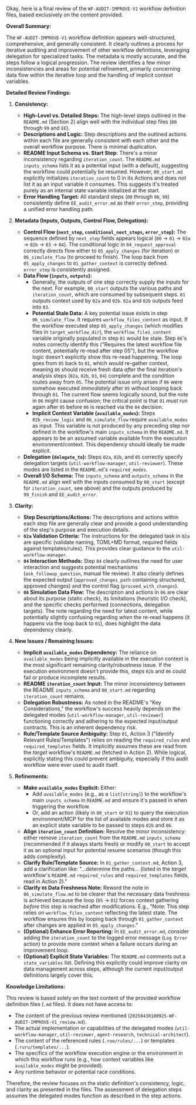 Okay, here is a final review of the `WF-AUDIT-IMPROVE-V1` workflow definition files, based exclusively on the content provided.

**Overall Summary:**

The `WF-AUDIT-IMPROVE-V1` workflow definition appears well-structured, comprehensive, and generally consistent. It clearly outlines a process for iterative auditing and improvement of other workflow definitions, leveraging delegation for specialized tasks. The metadata is mostly accurate, and the steps follow a logical progression. The review identifies a few minor inconsistencies and areas for potential refinement, primarily concerning data flow within the iterative loop and the handling of implicit context variables.

**Detailed Review Findings:**

1.  **Consistency:**
    *   **High-Level vs. Detailed Steps:** The high-level steps outlined in the `README.md` (Section 2) align well with the individual step files (`00` through `99` and `EE`).
    *   **Descriptions and Logic:** Step descriptions and the outlined actions within each file are generally consistent with each other and the overall workflow purpose. There is minimal duplication.
    *   **README Input Schema vs. Start Step:** There's a minor inconsistency regarding `iteration_count`. The `README.md` `inputs_schema` lists it as a potential input (with a default), suggesting the workflow could potentially be resumed. However, `00_start.md` explicitly initializes `iteration_count` to 0 in its Actions and does *not* list it as an input variable it consumes. This suggests it's treated purely as an internal state variable initialized at the start.
    *   **Error Handling Target:** All standard steps (`00` through `06`, `99`) consistently define `EE_audit_error.md` as their `error_step`, providing a unified error handling path.

2.  **Metadata (Inputs, Outputs, Control Flow, Delegation):**
    *   **Control Flow (`next_step`, `conditional_next_steps`, `error_step`):** The sequence defined by `next_step` fields appears logical (`00` -> `01` -> `02a` -> `02b` -> `03` -> `04`). The conditional logic in `04_request_approval` correctly directs flow either to `05_apply_changes` (for iteration) or `06_simulate_flow` (to proceed to finish). The loop back from `05_apply_changes` to `01_gather_context` is correctly defined. `error_step` is consistently assigned.
    *   **Data Flow (`inputs`, `outputs`):**
        *   Generally, the outputs of one step correctly supply the inputs for the next. For example, `00_start` outputs the various paths and `iteration_count`, which are consumed by subsequent steps. `01` outputs context used by `02a` and `02b`. `02a` and `02b` outputs feed into `03`.
        *   **Potential Stale Data:** A key potential issue exists in step `06_simulate_flow`. It requires `workflow_files_content` as input. If the workflow executed step `05_apply_changes` (which modifies files in `target_workflow_dir`), the `workflow_files_content` variable originally populated in step `01` would be stale. Step `06`'s notes correctly identify this ("Requires the latest workflow file content, potentially re-read after step 05"), but the workflow logic doesn't explicitly show this re-read happening. The loop goes from `05` back to `01`, which *would* re-gather context, meaning `06` should receive fresh data *after* the final iteration's analysis steps (`02a`, `02b`, `03`, `04`) complete and the condition routes away from `05`. The potential issue only arises if `06` were somehow executed *immediately* after `05` without looping back through `01`. The current flow seems logically sound, but the note in `06` might cause confusion; the critical point is that `01` *must* run again after `05` before `06` is reached via the `04` decision.
        *   **Implicit Context Variable (`available_modes`):** Steps `02b_review_logic` and `06_simulate_flow` require `available_modes` as input. This variable is not produced by any preceding step nor defined in the workflow's main `inputs_schema` in the `README.md`. It appears to be an assumed variable available from the execution environment/context. This dependency should ideally be made explicit.
    *   **Delegation (`delegate_to`):** Steps `02a`, `02b`, and `05` correctly specify delegation targets (`util-workflow-manager`, `util-reviewer`). These modes are listed in the `README.md`'s `required_modes`.
    *   **Overall I/O Schema:** The `inputs_schema` and `outputs_schema` in the `README.md` align well with the inputs consumed by `00_start` (except for `iteration_count`, see above) and the outputs produced by `99_finish` and `EE_audit_error`.

3.  **Clarity:**
    *   **Step Descriptions/Actions:** The descriptions and actions within each step file are generally clear and provide a good understanding of the step's purpose and execution details.
    *   **`02a` Validation Criteria:** The instructions for the delegated task in `02a` are specific (validate naming, TOML+MD format, required fields against templates/rules). This provides clear guidance to the `util-workflow-manager`.
    *   **`04` Interaction Methods:** Step `04` clearly outlines the need for user interaction and suggests potential mechanisms (`ask_followup_question`, manual file review). It also clearly defines the expected output (`approved_changes_path` containing structured, approved changes) and the control flag (`proceed_with_changes`).
    *   **`06` Simulation Data Flow:** The description and actions in `06` are clear about its purpose (static check), its limitations (heuristic I/O check), and the specific checks performed (connections, delegation targets). The note regarding the need for latest content, while potentially slightly confusing regarding *when* the re-read happens (it happens via the loop back to `01`), does highlight the data dependency clearly.

4.  **New Issues / Remaining Issues:**
    *   **Implicit `available_modes` Dependency:** The reliance on `available_modes` being implicitly available in the execution context is the most significant remaining clarity/robustness issue. If the execution environment doesn't provide this, steps `02b` and `06` could fail or produce incomplete results.
    *   **README `iteration_count` Input:** The minor inconsistency between the README `inputs_schema` and `00_start.md` regarding `iteration_count` remains.
    *   **Delegation Robustness:** As noted in the README's "Key Considerations," the workflow's success heavily depends on the delegated modes (`util-workflow-manager`, `util-reviewer`) functioning correctly and adhering to the expected input/output contracts. This is an inherent dependency risk.
    *   **Rule/Template Source Ambiguity:** Step `01`, Action 3 ("Identify Relevant Rules/Templates") relies on reading the `required_rules` and `required_templates` fields. It implicitly assumes these are read from the *target* workflow's `README.md` (fetched in Action 2). While logical, explicitly stating this could prevent ambiguity, especially if this audit workflow were ever used to audit itself.

5.  **Refinements:**
    *   **Make `available_modes` Explicit:** Either:
        *   Add `available_modes` (e.g., as a `list[string]`) to the workflow's main `inputs_schema` in `README.md` and ensure it's passed in when triggering the workflow.
        *   Or, add an action (likely in `00_start` or `01`) to query the execution environment/MCP for the list of available modes and store it as an explicit state variable to be passed to steps `02b` and `06`.
    *   **Align `iteration_count` Definition:** Resolve the minor inconsistency: either remove `iteration_count` from the `README.md` `inputs_schema` (recommended if it always starts fresh) or modify `00_start` to accept it as an optional input for potential resume scenarios (though this adds complexity).
    *   **Clarify Rule/Template Source:** In `01_gather_context.md`, Action 3, add a clarification like: "...determine the paths... (listed in the *target* workflow's `README.md` `required_rules` and `required_templates` fields, read in Action 2)."
    *   **Clarify `06` Data Freshness Note:** Reword the note in `06_simulate_flow.md` to be clearer that the necessary data freshness is achieved because the loop (`05` -> `01`) forces context gathering *before* this step is reached after modifications. E.g., "Note: This step relies on `workflow_files_content` reflecting the latest state. The workflow ensures this by looping back through `01_gather_context` after changes are applied in `05_apply_changes`."
    *   **(Optional) Enhance Error Reporting:** In `EE_audit_error.md`, consider adding the `iteration_count` to the logged error message (`Log Error` action) to provide more context when a failure occurs during an improvement loop.
    *   **(Optional) Explicit State Variables:** The `README.md` comments out a `state_variables` list. Defining this explicitly could improve clarity on data management across steps, although the current input/output definitions largely cover this.

**Knowledge Limitations:**

This review is based solely on the text content of the provided workflow definition files (`.md` files). It does not have access to:
*   The content of the previous review mentioned (`20250430100925-WF-AUDIT-IMPROVE-V1_review.md`).
*   The actual implementation or capabilities of the delegated modes (`util-workflow-manager`, `util-reviewer`, `agent-research`, `technical-architect`).
*   The content of the referenced rules (`.roo/rules/...`) or templates (`.ruru/templates/...`).
*   The specifics of the workflow execution engine or the environment in which this workflow runs (e.g., how context variables like `available_modes` might be provided).
*   Any runtime behavior or potential race conditions.

Therefore, the review focuses on the static definition's consistency, logic, and clarity as presented in the files. The assessment of delegation steps assumes the delegated modes function as described in the step actions.